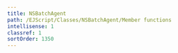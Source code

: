 ```yaml
---
title: NSBatchAgent
path: /EJScript/Classes/NSBatchAgent/Member functions
intellisense: 1
classref: 1
sortOrder: 1350
---
```





